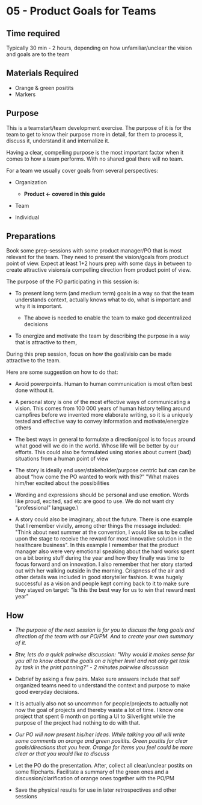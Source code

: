 # 05 - Product Goals for Teams

## Time required

Typically 30 min - 2 hours, depending on how unfamiliar/unclear the vision and goals are to the team

## Materials Required
*   Orange & green positits
*   Markers

## Purpose

   This is a teamstart/team development exercise. The purpose of it is for the team to get to know their purpose more in detail, for them to process it, discuss it, understand it and internalize it.

   Having a clear, compelling purpose is the most important factor when it comes to how a team performs. With no shared goal there will no team.

   For a team we usually cover goals from several perspectives:

  * Organization

     * **Product ← covered in this guide**

  * Team

  * Individual

## Preparations

Book some prep-sessions with some product manager/PO that is most relevant for the team. They need to present the vision/goals from product point of view. Expect at least 1+2 hours prep with some days in between to create attractive visions/a compelling direction from product point of view.

The purpose of the PO participating in this session is:
  - To present long term (and medium term) goals in a way so that the team understands context, actually knows what to do, what is important and why it is important.
    - The above is needed to enable the team to make god decentralized decisions

  - To energize and motivate the team by describing the purpose in a way that is attractive to them,

During this prep session, focus on how the goal/visio can be made attractive to the team. 

Here are some suggestion on how to do that:

  - Avoid powerpoints. Human to human communication is most often best done without it.

  - A personal story is one of the most effective ways of communicating a vision. This comes from 100 000 years of human history telling around campfires before we invented more elaborate writing, so it is a uniquely tested and effective way to convey information and motivate/energize others

  - The best ways in general to formulate a direction/goal is to focus around what good will we do in the world. Whose life will be better by our efforts. This could also be formulated using stories about current (bad) situations from a human point of view

  - The story is ideally end user/stakeholder/purpose centric but can can be about “how come the PO wanted to work with this?” "What makes him/her excited about the possibilities
    
  - Wording and expressions should be personal and use emotion. Words like proud, excited, sad etc are good to use. We do not want dry "professional" language.\

  - A story could also be imaginary, about the future. There is one example that I remember vividly, among other things the message included: "Think about next summer at the convention, I would like us to be called upon the stage to receive the reward for most innovative solution in the healthcare business". In this example I     remember that the product manager also were very emotional speaking about the hard works spent on a bit boring stuff during the year and how they finally was time to focus forward and on innovation. I also remember that her story started out with her walking outside in the morning. Crispness of the air and other details was included in good storyteller fashion. It was hugely successful as a vision and people kept coming back to it to make sure they stayed on target: "Is this the best way for us to win that reward next year"

## How

  - *The purpose of the next session is for you to discuss the long goals and direction of the team with our PO/PM. And to create your own summary of it.*

  - *Btw, lets do a quick pairwise discussion: "Why would it makes sense for you all to know about the goals on a higher level and not only get task by task in the print panning?" - 2 minutes pairwise discussion*

  - Debrief by asking a few pairs. Make sure answers include that self organized teams need to understand the context and purpose to make good everyday decisions.

  - It is actually also not so uncommon for people/projects to actually not now the goal of projects and thereby waste a lot of time. I know one project that spent 6 month on porting a UI to Silverlight while the purpose of the project had nothing to do with that. 

  - *Our PO will now present his/her ideas. While talking you all will write some comments on orange and green positits. Green postits for clear goals/directions that you hear. Orange for items you feel could be more clear or that you would like to discuss*

  - Let the PO do the presentation. After, collect all clear/unclear postits on some flipcharts. Facilitate a summary of the green ones and a discussion/clarification of orange ones together with the PO/PM

  - Save the physical results for use in later retrospectives and other sessions

